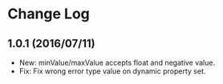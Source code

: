 # Change Log

## 1.0.1 (2016/07/11)
- New: minValue/maxValue accepts float and negative value.
- Fix: Fix wrong error type value on dynamic property set.
